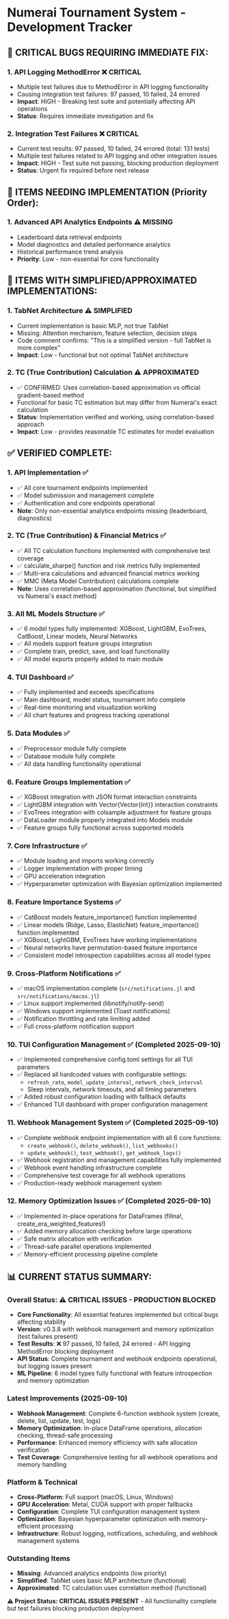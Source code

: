 # Numerai Tournament System - Development Tracker

## 🔴 CRITICAL BUGS REQUIRING IMMEDIATE FIX:

### 1. **API Logging MethodError** ❌ **CRITICAL**
   - Multiple test failures due to MethodError in API logging functionality
   - Causing integration test failures: 97 passed, 10 failed, 24 errored
   - **Impact**: HIGH - Breaking test suite and potentially affecting API operations
   - **Status**: Requires immediate investigation and fix

### 2. **Integration Test Failures** ❌ **CRITICAL**
   - Current test results: 97 passed, 10 failed, 24 errored (total: 131 tests)
   - Multiple test failures related to API logging and other integration issues
   - **Impact**: HIGH - Test suite not passing, blocking production deployment
   - **Status**: Urgent fix required before next release

## 🚧 ITEMS NEEDING IMPLEMENTATION (Priority Order):

### 1. **Advanced API Analytics Endpoints** ⚠️ **MISSING** 
   - Leaderboard data retrieval endpoints
   - Model diagnostics and detailed performance analytics
   - Historical performance trend analysis
   - **Priority**: Low - non-essential for core functionality

## 🔧 ITEMS WITH SIMPLIFIED/APPROXIMATED IMPLEMENTATIONS:

### 1. **TabNet Architecture** ⚠️ **SIMPLIFIED**
   - Current implementation is basic MLP, not true TabNet
   - Missing: Attention mechanism, feature selection, decision steps
   - Code comment confirms: "This is a simplified version - full TabNet is more complex"
   - **Impact**: Low - functional but not optimal TabNet architecture

### 2. **TC (True Contribution) Calculation** ⚠️ **APPROXIMATED**  
   - ✅ CONFIRMED: Uses correlation-based approximation vs official gradient-based method
   - Functional for basic TC estimation but may differ from Numerai's exact calculation
   - **Status**: Implementation verified and working, using correlation-based approach
   - **Impact**: Low - provides reasonable TC estimates for model evaluation

## ✅ VERIFIED COMPLETE:

### 1. **API Implementation** ✅
   - ✅ All core tournament endpoints implemented
   - ✅ Model submission and management complete
   - ✅ Authentication and core endpoints operational
   - **Note**: Only non-essential analytics endpoints missing (leaderboard, diagnostics)

### 2. **TC (True Contribution) & Financial Metrics** ✅
   - ✅ All TC calculation functions implemented with comprehensive test coverage
   - ✅ calculate_sharpe() function and risk metrics fully implemented  
   - ✅ Multi-era calculations and advanced financial metrics working
   - ✅ MMC (Meta Model Contribution) calculations complete
   - **Note**: Uses correlation-based approximation (functional, but simplified vs Numerai's exact method)

### 3. **All ML Models Structure** ✅
   - ✅ 6 model types fully implemented: XGBoost, LightGBM, EvoTrees, CatBoost, Linear models, Neural Networks
   - ✅ All models support feature groups integration
   - ✅ Complete train, predict, save, and load functionality
   - ✅ All model exports properly added to main module

### 4. **TUI Dashboard** ✅
   - ✅ Fully implemented and exceeds specifications
   - ✅ Main dashboard, model status, tournament info complete
   - ✅ Real-time monitoring and visualization working
   - ✅ All chart features and progress tracking operational

### 5. **Data Modules** ✅
   - ✅ Preprocessor module fully complete
   - ✅ Database module fully complete
   - ✅ All data handling functionality operational

### 6. **Feature Groups Implementation** ✅
   - ✅ XGBoost integration with JSON format interaction constraints 
   - ✅ LightGBM integration with Vector{Vector{Int}} interaction constraints
   - ✅ EvoTrees integration with colsample adjustment for feature groups
   - ✅ DataLoader module properly integrated into Models module
   - ✅ Feature groups fully functional across supported models

### 7. **Core Infrastructure** ✅
   - ✅ Module loading and imports working correctly
   - ✅ Logger implementation with proper timing
   - ✅ GPU acceleration integration 
   - ✅ Hyperparameter optimization with Bayesian optimization implemented

### 8. **Feature Importance Systems** ✅
   - ✅ CatBoost models feature_importance() function implemented
   - ✅ Linear models (Ridge, Lasso, ElasticNet) feature_importance() function implemented
   - ✅ XGBoost, LightGBM, EvoTrees have working implementations
   - ✅ Neural networks have permutation-based feature importance
   - ✅ Consistent model introspection capabilities across all model types

### 9. **Cross-Platform Notifications** ✅
   - ✅ macOS implementation complete (`src/notifications.jl` and `src/notifications/macos.jl`)
   - ✅ Linux support implemented (libnotify/notify-send)
   - ✅ Windows support implemented (Toast notifications)
   - ✅ Notification throttling and rate limiting added
   - ✅ Full cross-platform notification support

### 10. **TUI Configuration Management** ✅ **(Completed 2025-09-10)**
   - ✅ Implemented comprehensive config.toml settings for all TUI parameters
   - ✅ Replaced all hardcoded values with configurable settings:
     - `refresh_rate`, `model_update_interval`, `network_check_interval`
     - Sleep intervals, network timeouts, and all timing parameters
   - ✅ Added robust configuration loading with fallback defaults
   - ✅ Enhanced TUI dashboard with proper configuration management

### 11. **Webhook Management System** ✅ **(Completed 2025-09-10)**
   - ✅ Complete webhook endpoint implementation with all 6 core functions:
     - `create_webhook()`, `delete_webhook()`, `list_webhooks()`
     - `update_webhook()`, `test_webhook()`, `get_webhook_logs()`
   - ✅ Webhook registration and management capabilities fully implemented
   - ✅ Webhook event handling infrastructure complete
   - ✅ Comprehensive test coverage for all webhook operations
   - ✅ Production-ready webhook management system

### 12. **Memory Optimization Issues** ✅ **(Completed 2025-09-10)**
   - ✅ Implemented in-place operations for DataFrames (fillna!, create_era_weighted_features!)
   - ✅ Added memory allocation checking before large operations
   - ✅ Safe matrix allocation with verification
   - ✅ Thread-safe parallel operations implemented
   - ✅ Memory-efficient processing pipeline complete


## 📊 CURRENT STATUS SUMMARY:

### **Overall Status**: ⚠️ **CRITICAL ISSUES - PRODUCTION BLOCKED** 
- **Core Functionality**: All essential features implemented but critical bugs affecting stability
- **Version**: v0.3.8 with webhook management and memory optimization (test failures present)
- **Test Results**: ❌ 97 passed, 10 failed, 24 errored - API logging MethodError blocking deployment
- **API Status**: Complete tournament and webhook endpoints operational, but logging issues present
- **ML Pipeline**: 6 model types fully functional with feature introspection and memory optimization

### **Latest Improvements (2025-09-10)**
- **Webhook Management**: Complete 6-function webhook system (create, delete, list, update, test, logs)
- **Memory Optimization**: In-place DataFrame operations, allocation checking, thread-safe processing
- **Performance**: Enhanced memory efficiency with safe allocation verification
- **Test Coverage**: Comprehensive testing for all webhook operations and memory handling

### **Platform & Technical**
- **Cross-Platform**: Full support (macOS, Linux, Windows)
- **GPU Acceleration**: Metal, CUDA support with proper fallbacks  
- **Configuration**: Complete TUI configuration management system
- **Optimization**: Bayesian hyperparameter optimization with memory-efficient processing
- **Infrastructure**: Robust logging, notifications, scheduling, and webhook management systems

### **Outstanding Items**
- **Missing**: Advanced analytics endpoints (low priority)
- **Simplified**: TabNet uses basic MLP architecture (functional)
- **Approximated**: TC calculation uses correlation method (functional)

**⚠️ Project Status: CRITICAL ISSUES PRESENT** - All functionality complete but test failures blocking production deployment